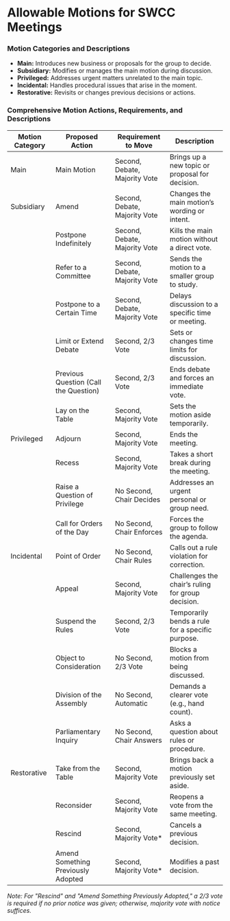 # Allowable Motions for SWCC Meetings

### Motion Categories and Descriptions
- **Main:** Introduces new business or proposals for the group to decide.
- **Subsidiary:** Modifies or manages the main motion during discussion.
- **Privileged:** Addresses urgent matters unrelated to the main topic.
- **Incidental:** Handles procedural issues that arise in the moment.
- **Restorative:** Revisits or changes previous decisions or actions.

### Comprehensive Motion Actions, Requirements, and Descriptions
| Motion Category             | Proposed Action                         | Requirement to Move           | Description                                           |
|-----------------------------|-----------------------------------------|-------------------------------|-------------------------------------------------------|
| Main                        | Main Motion                            | Second, Debate, Majority Vote | Brings up a new topic or proposal for decision.       |
| Subsidiary                  | Amend                                  | Second, Debate, Majority Vote | Changes the main motion’s wording or intent.          |
|                             | Postpone Indefinitely                  | Second, Debate, Majority Vote | Kills the main motion without a direct vote.          |
|                             | Refer to a Committee                   | Second, Debate, Majority Vote | Sends the motion to a smaller group to study.         |
|                             | Postpone to a Certain Time             | Second, Debate, Majority Vote | Delays discussion to a specific time or meeting.      |
|                             | Limit or Extend Debate                 | Second, 2/3 Vote              | Sets or changes time limits for discussion.           |
|                             | Previous Question (Call the Question)  | Second, 2/3 Vote              | Ends debate and forces an immediate vote.             |
|                             | Lay on the Table                       | Second, Majority Vote         | Sets the motion aside temporarily.                    |
| Privileged                  | Adjourn                                | Second, Majority Vote         | Ends the meeting.                                     |
|                             | Recess                                 | Second, Majority Vote         | Takes a short break during the meeting.               |
|                             | Raise a Question of Privilege          | No Second, Chair Decides      | Addresses an urgent personal or group need.           |
|                             | Call for Orders of the Day             | No Second, Chair Enforces     | Forces the group to follow the agenda.                |
| Incidental                  | Point of Order                         | No Second, Chair Rules        | Calls out a rule violation for correction.            |
|                             | Appeal                                 | Second, Majority Vote         | Challenges the chair’s ruling for group decision.     |
|                             | Suspend the Rules                      | Second, 2/3 Vote              | Temporarily bends a rule for a specific purpose.      |
|                             | Object to Consideration                | No Second, 2/3 Vote           | Blocks a motion from being discussed.                 |
|                             | Division of the Assembly               | No Second, Automatic          | Demands a clearer vote (e.g., hand count).            |
|                             | Parliamentary Inquiry                  | No Second, Chair Answers      | Asks a question about rules or procedure.             |
| Restorative                 | Take from the Table                    | Second, Majority Vote         | Brings back a motion previously set aside.            |
|                             | Reconsider                             | Second, Majority Vote         | Reopens a vote from the same meeting.                 |
|                             | Rescind                                | Second, Majority Vote*        | Cancels a previous decision.                          |
|                             | Amend Something Previously Adopted    | Second, Majority Vote*        | Modifies a past decision.                             |

*Note: For "Rescind" and "Amend Something Previously Adopted," a 2/3 vote is required if no prior notice was given; otherwise, majority vote with notice suffices.*
